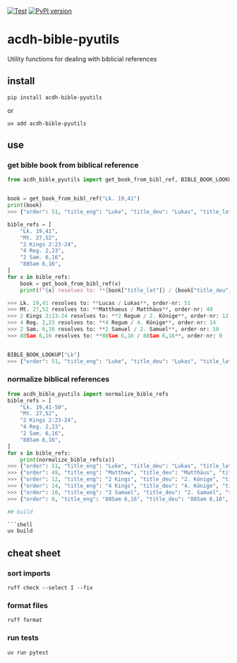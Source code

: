 [![Test](https://github.com/acdh-oeaw/acdh-bible-pyutils/actions/workflows/tests.yml/badge.svg)](https://github.com/acdh-oeaw/acdh-bible-pyutils/actions/workflows/tests.yml)
[![PyPI version](https://badge.fury.io/py/acdh-bible-pyutils.svg)](https://badge.fury.io/py/acdh-bible-pyutils) 
# acdh-bible-pyutils

Utility functions for dealing with biblicial references


## install

```shell
pip install acdh-bible-pyutils
```
or
```shell
uv add acdh-bible-pyutils
```

## use

### get bible book from biblical reference

```python
from acdh_bible_pyutils import get_book_from_bibl_ref, BIBLE_BOOK_LOOKUP


book = get_book_from_bibl_ref("Lk. 19,41")
print(book)
>>> {"order": 51, "title_eng": "Luke", "title_deu": "Lukas", "title_lat": "Lucas"}

bible_refs = [
    "Lk. 19,41",
    "Mt. 27,52",
    "2 Kings 2:23-24",
    "4 Reg. 2,23",
    "2 Sam. 6,16",
    "88Sam 6,16",
]
for x in bible_refs:
    book = get_book_from_bibl_ref(x)
    print(f"{x} resolves to: **{book["title_lat"]} / {book["title_deu"]}**, order-nr: {book["order"]}")

>>> Lk. 19,41 resolves to: **Lucas / Lukas**, order-nr: 51
>>> Mt. 27,52 resolves to: **Matthaeus / Matthäus**, order-nr: 49
>>> 2 Kings 2:23-24 resolves to: **2 Regum / 2. Könige**, order-nr: 12
>>> 4 Reg. 2,23 resolves to: **4 Regum / 4. Könige**, order-nr: 14
>>> 2 Sam. 6,16 resolves to: **2 Samuel / 2. Samuel**, order-nr: 10
>>> 88Sam 6,16 resolves to: **88Sam 6,16 / 88Sam 6,16**, order-nr: 0


BIBLE_BOOK_LOOKUP["Lk"]
>>> {"order": 51, "title_eng": "Luke", "title_deu": "Lukas", "title_lat": "Lucas"}
```

### normalize biblical references
```python
from acdh_bible_pyutils import normalize_bible_refs
bible_refs = [
    "Lk. 19,41-50",
    "Mt. 27,52",
    "2 Kings 2:23-24",
    "4 Reg. 2,23",
    "2 Sam. 6,16",
    "88Sam 6,16",
]
for x in bible_refs:
    print(normalize_bible_refs(x))
>>> {"order": 51, "title_eng": "Luke", "title_deu": "Lukas", "title_lat": "Lucas", "chapter": 19, "verse_start": 41, "verse_end": 50}
>>> {"order": 49, "title_eng": "Matthew", "title_deu": "Matthäus", "title_lat": "Matthaeus", "chapter": 27, "verse_start": 52, "verse_end": 0}
>>> {"order": 12, "title_eng": "2 Kings", "title_deu": "2. Könige", "title_lat": "2 Regum", "chapter": 2, "verse_start": 23, "verse_end": 24}
>>> {"order": 14, "title_eng": "4 Kings", "title_deu": "4. Könige", "title_lat": "4 Regum", "chapter": 2, "verse_start": 23, "verse_end": 0}
>>> {"order": 10, "title_eng": "2 Samuel", "title_deu": "2. Samuel", "title_lat": "2 Samuel", "chapter": 6, "verse_start": 16, "verse_end": 0}
>>> {"order": 0, "title_eng": "88Sam 6,16", "title_deu": "88Sam 6,16", "title_lat": "88Sam 6,16", "chapter": 88, "verse_start": 0, "verse_end": 0}

## build

```shell
uv build
```


## cheat sheet

### sort imports
```shell
ruff check --select I --fix
```

### format files
```shell
ruff format
```

### run tests

```shell
uv run pytest
```